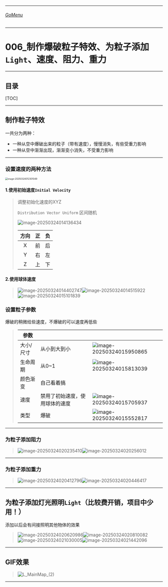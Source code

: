 

___________________________________________________________________________________________
###### [GoMenu](../UE_Effect_Menu.md)
___________________________________________________________________________________________
# 006_制作爆破粒子特效、为粒子添加`Light`、速度、阻力、重力


___________________________________________________________________________________________


## 目录

[TOC]


------

## 制作粒子特效

一共分为两种：

- 一种从空中爆破出来的粒子（带有速度），慢慢消失，有些受重力影响
- 一种从空中渐渐出现，渐渐变小消失，不受重力影响

------

### 设置速度的两种方法

<img src="./Image/UE_EffectBaseV006/image-20250324012301049.png" alt="image-20250324012301049" style="zoom:50%;" />

#### 1.使用初始速度`Initial Velocity`

> 调整初始化速度的XYZ
>
> `Distribution Vector Uniform` 区间随机
>
> ![image-20250324014136434](./Image/UE_EffectBaseV006/image-20250324014136434.png)
>
> | 方向 |  正  |  负  |
> | :--: | :--: | :--: |
> |  X   |  前  |  后  |
> |  Y   |  右  |  左  |
> |  Z   |  上  |  下  |

#### 2.使用球体速度

> ![image-20250324014402747](./Image/UE_EffectBaseV006/image-20250324014402747.png)![image-20250324014515922](./Image/UE_EffectBaseV006/image-20250324014515922.png)![image-20250324015101839](./Image/UE_EffectBaseV006/image-20250324015101839.png)

### 设置粒子参数

爆破的稍微给些速度，不爆破的可以速度再低些

> | 参数      |                                |                                                              |
> | --------- | ------------------------------ | ------------------------------------------------------------ |
> | 大小/尺寸 | 从小到大到小                   | ![image-20250324015950865](./Image/UE_EffectBaseV006/image-20250324015950865.png) |
> | 生命周期  | 从0~1                          | ![image-20250324015813039](./Image/UE_EffectBaseV006/image-20250324015813039.png) |
> | 颜色渐变  | 自己看着搞                     |                                                              |
> | 速度      | 禁用了初始速度，使用球体的速度 | ![image-20250324015705937](./Image/UE_EffectBaseV006/image-20250324015705937.png) |
> | 类型      | 爆破                           | ![image-20250324015552817](./Image/UE_EffectBaseV006/image-20250324015552817.png) |

------

### 为粒子添加阻力

> ![image-20250324020235410](./Image/UE_EffectBaseV006/image-20250324020235410.png)![image-20250324020256012](./Image/UE_EffectBaseV006/image-20250324020256012.png)

------

### 为粒子添加重力

> ![image-20250324020412796](./Image/UE_EffectBaseV006/image-20250324020412796.png)![image-20250324020446417](./Image/UE_EffectBaseV006/image-20250324020446417.png)

------

## 为粒子添加灯光照明`Light`（比较费开销，项目中少用！）

添加以后会有间接照明其他物体的效果

> ![image-20250324020620986](./Image/UE_EffectBaseV006/image-20250324020620986.png)![image-20250324020810082](./Image/UE_EffectBaseV006/image-20250324020810082.png)![image-20250324021030005](./Image/UE_EffectBaseV006/image-20250324021030005.png)![image-20250324021442096](./Image/UE_EffectBaseV006/image-20250324021442096.png)

------

## GIF效果

> ![L_MainMap_(2)](./Image/UE_EffectBaseV006/L_MainMap_(2).gif)

------
